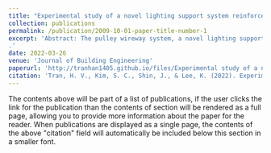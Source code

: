 ```yaml
---
title: "Experimental study of a novel lighting support system reinforced with a pulley friction damper"
collection: publications
permalink: /publication/2009-10-01-paper-title-number-1
excerpt: 'Abstract: The pulley wireway system, a novel lighting support system reinforced with a pulley friction damper, can become an attractive earthquake-resistant alternative to conventional lighting systems in buildings. The goal of this research was to conduct a thorough evaluation of the seismic energy dissipation capacities of both a novel and an existing lighting support system under artificial earthquakes of varying magnitudes, generated using the ICC-ES AC156 standard. This was achieved by conducting tri-axial shaking table tests on two specimens suspended from the same height and using the same connector type. The experimental results demonstrated that the newly developed lighting support system with the damper was effective in reducing seismic energy and peak oscillation. The effectiveness of the damper was directly proportional to the magnitude of the earthquake, resulting in excellent adaptability of this innovative system to a wide range of earthquake events.
.'
date: 2022-03-26
venue: 'Journal of Building Engineering'
paperurl: 'http://tranhan1405.github.io/files/Experimental study of a novel lighting support system reinforced with a pulley friction damper.pdf'
citation: 'Tran, H. V., Kim, S. C., Shin, J., & Lee, K. (2022). Experimental study of a novel lighting support system reinforced with a pulley friction damper. Journal of Building Engineering, 52, 104385.'
---
```


The contents above will be part of a list of publications, if the user clicks the link for the publication than the contents of section will be rendered as a full page, allowing you to provide more information about the paper for the reader. When publications are displayed as a single page, the contents of the above "citation" field will automatically be included below this section in a smaller font.

